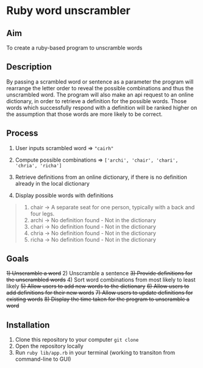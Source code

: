 # Ruby word unscrambler

## Aim
  To create a ruby-based program to unscramble words

## Description
  By passing a scrambled word or sentence as a parameter the program will rearrange the letter order to reveal the possible combinations and thus the unscrambled word. The program will also make an api request to an online dictionary, in order to retrieve a definition for the possible words. Those words which successfully respond with a definition will be ranked higher on the assumption that those words are more likely to be correct.

## Process

1) User inputs scrambled word => `"cairh"`

2) Compute possible combinations => `['archi', 'chair', 'chari', 'chria', 'richa']`

3) Retrieve definitions from an online dictionary, if there is no definition already in the local dictionary

4) Display possible words with definitions

> 1) chair -> A separate seat for one person, typically with a back and four legs.
> 2) archi -> No definition found - Not in the dictionary
> 3) chari -> No definition found - Not in the dictionary
> 4) chria -> No definition found - Not in the dictionary
> 5) richa -> No definition found - Not in the dictionary

## Goals

~~1) Unscramble a word~~
2) Unscramble a sentence
~~3) Provide definitions for the unscrambled words~~
4) Sort word combinations from most likely to least likely
~~5) Allow users to add new words to the dictionary~~
~~6) Allow users to add definitions for their new words~~
~~7) Allow users to update definitions for existing words~~
~~8) Display the time taken for the program to unscramble a word~~


## Installation

1) Clone this repository to your computer `git clone`
2) Open the repository locally
3) Run `ruby lib/app.rb` in your terminal (working to transiton from command-line to GUI)



